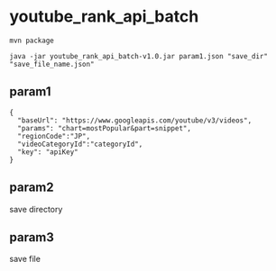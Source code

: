 # youtube_rank_api_batch
```
mvn package
```

```
java -jar youtube_rank_api_batch-v1.0.jar param1.json "save_dir" "save_file_name.json"
```

## param1 

```
{
  "baseUrl": "https://www.googleapis.com/youtube/v3/videos",
  "params": "chart=mostPopular&part=snippet",
  "regionCode":"JP",
  "videoCategoryId":"categoryId",
  "key": "apiKey"
}
```

## param2 

save directory

## param3

save file
